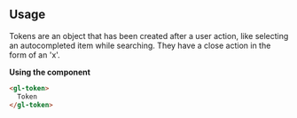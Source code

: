 ## Usage

Tokens are an object that has been created after a user action, like selecting an autocompleted item while searching. They have a close action in the form of an 'x'.

**Using the component**

~~~html
<gl-token>
  Token
</gl-token>
~~~
